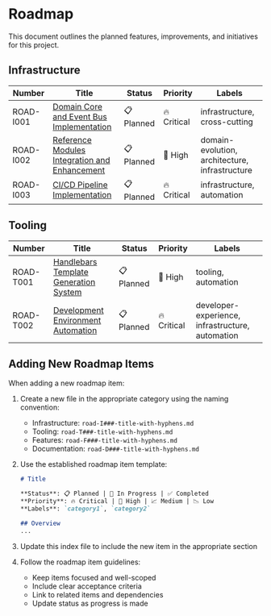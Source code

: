 # Roadmap

This document outlines the planned features, improvements, and initiatives for this project.

## Infrastructure

| Number | Title | Status | Priority | Labels |
|--------|--------|--------|----------|---------|
| ROAD-I001 | [Domain Core and Event Bus Implementation](./road-I001-domain-core-and-event-bus.md) | 📋 Planned | 🔥 Critical | infrastructure, cross-cutting |
| ROAD-I002 | [Reference Modules Integration and Enhancement](./road-I002-reference-modules-integration.md) | 📋 Planned | 🚀 High | domain-evolution, architecture, infrastructure |
| ROAD-I003 | [CI/CD Pipeline Implementation](./road-I003-ci-cd-pipeline.md) | 📋 Planned | 🔥 Critical | infrastructure, automation |

## Tooling

| Number | Title | Status | Priority | Labels |
|--------|--------|--------|----------|---------|
| ROAD-T001 | [Handlebars Template Generation System](./road-T001-handlebars-template-system.md) | 📋 Planned | 🚀 High | tooling, automation |
| ROAD-T002 | [Development Environment Automation](./road-T002-development-environment-automation.md) | 📋 Planned | 🔥 Critical | developer-experience, infrastructure, automation |

## Adding New Roadmap Items

When adding a new roadmap item:

1. Create a new file in the appropriate category using the naming convention:
   - Infrastructure: `road-I###-title-with-hyphens.md`
   - Tooling: `road-T###-title-with-hyphens.md`
   - Features: `road-F###-title-with-hyphens.md`
   - Documentation: `road-D###-title-with-hyphens.md`

2. Use the established roadmap item template:

   ```markdown
   # Title

   **Status**: 📋 Planned | 🚧 In Progress | ✅ Completed
   **Priority**: 🔥 Critical | 🚀 High | 📈 Medium | 📉 Low
   **Labels**: `category1`, `category2`

   ## Overview
   ...
   ```

3. Update this index file to include the new item in the appropriate section

4. Follow the roadmap item guidelines:
   - Keep items focused and well-scoped
   - Include clear acceptance criteria
   - Link to related items and dependencies
   - Update status as progress is made
